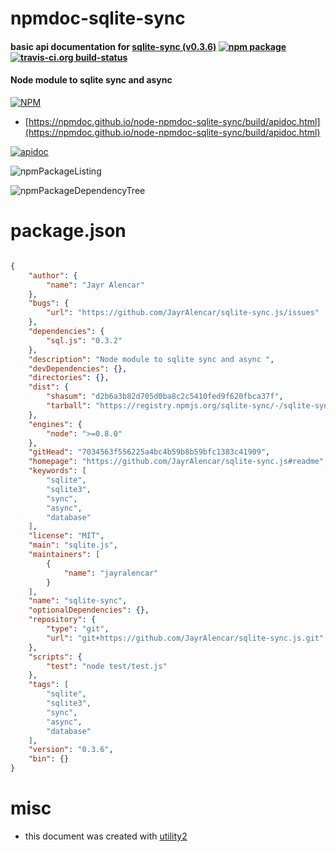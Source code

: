 # npmdoc-sqlite-sync

#### basic api documentation for  [sqlite-sync (v0.3.6)](https://github.com/JayrAlencar/sqlite-sync.js#readme)  [![npm package](https://img.shields.io/npm/v/npmdoc-sqlite-sync.svg?style=flat-square)](https://www.npmjs.org/package/npmdoc-sqlite-sync) [![travis-ci.org build-status](https://api.travis-ci.org/npmdoc/node-npmdoc-sqlite-sync.svg)](https://travis-ci.org/npmdoc/node-npmdoc-sqlite-sync)

#### Node module to sqlite sync and async

[![NPM](https://nodei.co/npm/sqlite-sync.png?downloads=true&downloadRank=true&stars=true)](https://www.npmjs.com/package/sqlite-sync)

- [https://npmdoc.github.io/node-npmdoc-sqlite-sync/build/apidoc.html](https://npmdoc.github.io/node-npmdoc-sqlite-sync/build/apidoc.html)

[![apidoc](https://npmdoc.github.io/node-npmdoc-sqlite-sync/build/screenCapture.buildCi.browser.%252Ftmp%252Fbuild%252Fapidoc.html.png)](https://npmdoc.github.io/node-npmdoc-sqlite-sync/build/apidoc.html)

![npmPackageListing](https://npmdoc.github.io/node-npmdoc-sqlite-sync/build/screenCapture.npmPackageListing.svg)

![npmPackageDependencyTree](https://npmdoc.github.io/node-npmdoc-sqlite-sync/build/screenCapture.npmPackageDependencyTree.svg)



# package.json

```json

{
    "author": {
        "name": "Jayr Alencar"
    },
    "bugs": {
        "url": "https://github.com/JayrAlencar/sqlite-sync.js/issues"
    },
    "dependencies": {
        "sql.js": "0.3.2"
    },
    "description": "Node module to sqlite sync and async ",
    "devDependencies": {},
    "directories": {},
    "dist": {
        "shasum": "d2b6a3b82d705d0ba8c2c5410fed9f620fbca37f",
        "tarball": "https://registry.npmjs.org/sqlite-sync/-/sqlite-sync-0.3.6.tgz"
    },
    "engines": {
        "node": ">=0.8.0"
    },
    "gitHead": "7034563f556225a4bc4b59b8b59bfc1383c41909",
    "homepage": "https://github.com/JayrAlencar/sqlite-sync.js#readme",
    "keywords": [
        "sqlite",
        "sqlite3",
        "sync",
        "async",
        "database"
    ],
    "license": "MIT",
    "main": "sqlite.js",
    "maintainers": [
        {
            "name": "jayralencar"
        }
    ],
    "name": "sqlite-sync",
    "optionalDependencies": {},
    "repository": {
        "type": "git",
        "url": "git+https://github.com/JayrAlencar/sqlite-sync.js.git"
    },
    "scripts": {
        "test": "node test/test.js"
    },
    "tags": [
        "sqlite",
        "sqlite3",
        "sync",
        "async",
        "database"
    ],
    "version": "0.3.6",
    "bin": {}
}
```



# misc
- this document was created with [utility2](https://github.com/kaizhu256/node-utility2)
